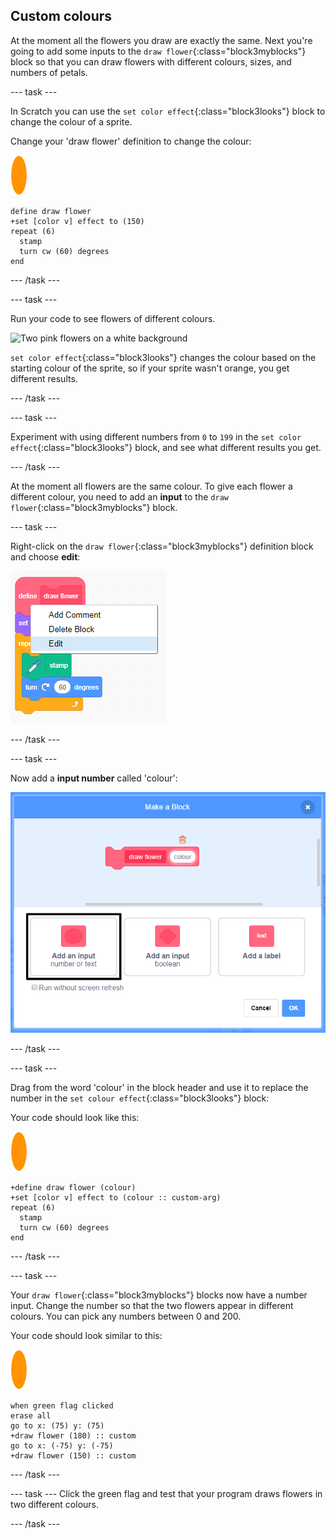 ## Custom colours

At the moment all the flowers you draw are exactly the same. Next you're going to add some inputs to the `draw flower`{:class="block3myblocks"} block so that you can draw flowers with different colours, sizes, and numbers of petals. 

--- task ---

In Scratch you can use the `set color effect`{:class="block3looks"} block to change the colour of a sprite. 

Change your 'draw flower' definition to change the colour: 

![The flower sprite](images/flower-sprite.png)

```blocks3
define draw flower
+set [color v] effect to (150)
repeat (6) 
  stamp
  turn cw (60) degrees
end
```

--- /task ---

--- task ---

Run your code to see flowers of different colours.

 ![Two pink flowers on a white background](images/flower-pink.png)  

 `set color effect`{:class="block3looks"} changes the colour based on the starting colour of the sprite, so if your sprite wasn't orange, you get different results. 
 
--- /task ---

--- task ---

Experiment with using different numbers from `0` to `199` in the `set color effect`{:class="block3looks"} block, and see what different results you get.

--- /task ---

At the moment all flowers are the same colour. To give each flower a different colour, you need to add an **input** to the `draw flower`{:class="block3myblocks"} block. 

--- task ---

Right-click on the `draw flower`{:class="block3myblocks"} definition block and choose **edit**:
 
![Right click context menu is open on the draw flower block and edit is highlighted](images/flower-edit.png)  
 
--- /task ---

--- task ---

Now add a **input number** called 'colour': 

![The 'Make a block' screen. 'Add an input' is circled and the word 'colour' has been typed as the name of the input](images/flower-colour-input-annotated.png)  
 
--- /task ---

--- task ---

Drag from the word 'colour' in the block header and use it to replace the number in the `set colour effect`{:class="block3looks"} block: 

Your code should look like this:

![flower sprite](images/flower-sprite.png)

```blocks3
+define draw flower (colour)
+set [color v] effect to (colour :: custom-arg)
repeat (6)
  stamp
  turn cw (60) degrees
end
```
 
--- /task ---

--- task ---

Your `draw flower`{:class="block3myblocks"} blocks now have a number input. Change the number so that the two flowers appear in different colours. You can pick any numbers between 0 and 200.

Your code should look similar to this:

![flower sprite](images/flower-sprite.png)

```blocks3
when green flag clicked
erase all
go to x: (75) y: (75)
+draw flower (180) :: custom
go to x: (-75) y: (-75)
+draw flower (150) :: custom
```

--- /task ---

--- task ---
Click the green flag and test that your program draws flowers in two different colours.

--- /task ---
